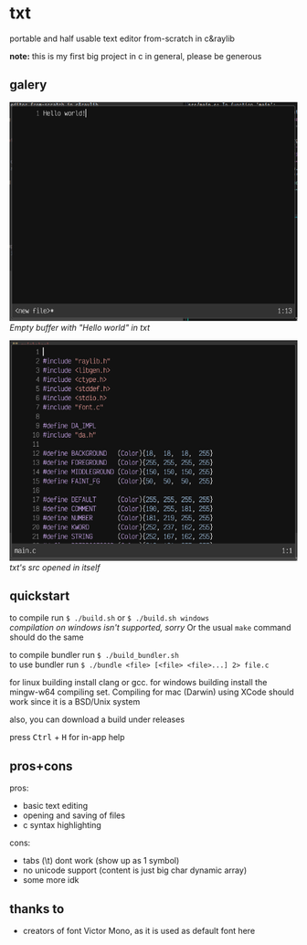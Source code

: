 
# txt
portable and half usable text editor from-scratch in c&raylib

**note:** this is my first big project in c in general, please be generous

## galery
![screenshot1](assets/screenshot1.png)
_Empty buffer with "Hello world" in txt_

![screenshot2](assets/screenshot2.png)
_txt's src opened in itself_

## quickstart
to compile run `$ ./build.sh` or `$ ./build.sh windows`<br/>
_compilation on windows isn't supported, sorry_
Or the usual `make` command should do the same

to compile bundler run `$ ./build_bundler.sh`<br/>
to use bundler run `$ ./bundle <file> [<file> <file>...] 2> file.c`

for linux building install clang or gcc. for windows building install the mingw-w64 compiling set.
Compiling for mac (Darwin) using XCode should work since it is a BSD/Unix system

also, you can download a build under releases

press <kbd>Ctrl</kbd> + <kbd>H</kbd> for in-app help

## pros+cons
pros:
- basic text editing
- opening and saving of files
- c syntax highlighting

cons:
- tabs (\t) dont work (show up as 1 symbol)
- no unicode support (content is just big char dynamic array)
- some more idk

## thanks to
- creators of font Victor Mono, as it is used as default font here

